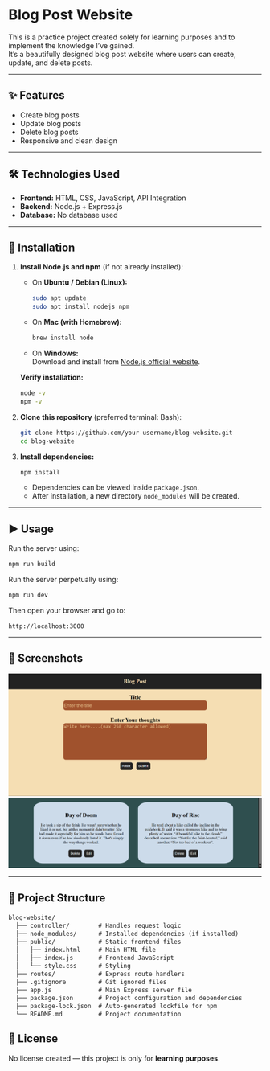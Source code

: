 # Blog Post Website

This is a practice project created solely for learning purposes and to implement the knowledge I’ve gained.  
It’s a beautifully designed blog post website where users can create, update, and delete posts.  

---

## ✨ Features
- Create blog posts  
- Update blog posts  
- Delete blog posts  
- Responsive and clean design  

---

## 🛠️ Technologies Used
- **Frontend:** HTML, CSS, JavaScript, API Integration  
- **Backend:** Node.js + Express.js  
- **Database:** No database used  

---

## 🚀 Installation

1. **Install Node.js and npm** (if not already installed):  

   - On **Ubuntu / Debian (Linux):**  
     ```bash
     sudo apt update
     sudo apt install nodejs npm
     ```

   - On **Mac (with Homebrew):**  
     ```bash
     brew install node
     ```

   - On **Windows:**  
     Download and install from [Node.js official website](https://nodejs.org/).  

   **Verify installation:**  
   ```bash
   node -v
   npm -v
   ```

2. **Clone this repository** (preferred terminal: Bash):  
   ```bash
   git clone https://github.com/your-username/blog-website.git
   cd blog-website
   ```

3. **Install dependencies:**  
   ```bash
   npm install
   ```
   - Dependencies can be viewed inside `package.json`.  
   - After installation, a new directory `node_modules` will be created.  

---

## ▶️ Usage

Run the server using:  
```bash
npm run build
```

Run the server perpetually using:  
```bash
npm run dev
```

Then open your browser and go to:  
```
http://localhost:3000
```

---

## 📸 Screenshots

![Homepage Screenshot](images/image2.png)  
![Post Page Screenshot](images/image1.png)  

---

## 📂 Project Structure

```
blog-website/
  ├── controller/        # Handles request logic
  ├── node_modules/      # Installed dependencies (if installed)
  ├── public/            # Static frontend files
  │   ├── index.html     # Main HTML file
  │   ├── index.js       # Frontend JavaScript
  │   └── style.css      # Styling
  ├── routes/            # Express route handlers
  ├── .gitignore         # Git ignored files
  ├── app.js             # Main Express server file
  ├── package.json       # Project configuration and dependencies
  ├── package-lock.json  # Auto-generated lockfile for npm
  └── README.md          # Project documentation
```

## 📜 License
No license created — this project is only for **learning purposes**.  
